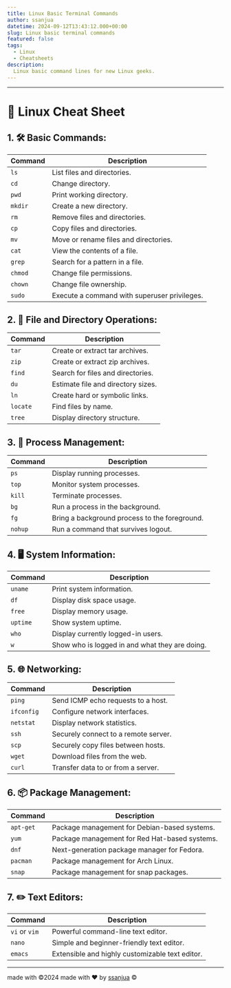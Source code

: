 ```yaml
---
title: Linux Basic Terminal Commands
author: ssanjua
datetime: 2024-09-12T13:43:12.000+00:00
slug: Linux basic terminal commands
featured: false
tags:
  - Linux
  - Cheatsheets
description:
  Linux basic command lines for new Linux geeks.
---
```

---

# 🐧 Linux Cheat Sheet

## 1. 🛠️ Basic Commands:

| Command   | Description                                |
|-----------|--------------------------------------------|
| `ls`      | List files and directories.                |
| `cd`      | Change directory.                          |
| `pwd`     | Print working directory.                   |
| `mkdir`   | Create a new directory.                    |
| `rm`      | Remove files and directories.              |
| `cp`      | Copy files and directories.                |
| `mv`      | Move or rename files and directories.      |
| `cat`     | View the contents of a file.               |
| `grep`    | Search for a pattern in a file.            |
| `chmod`   | Change file permissions.                   |
| `chown`   | Change file ownership.                     |
| `sudo`    | Execute a command with superuser privileges.|
## 2. 📂 File and Directory Operations:

| Command   | Description                                |
|-----------|--------------------------------------------|
| `tar`     | Create or extract tar archives.            |
| `zip`     | Create or extract zip archives.            |
| `find`    | Search for files and directories.          |
| `du`      | Estimate file and directory sizes.         |
| `ln`      | Create hard or symbolic links.             |
| `locate`  | Find files by name.                        |
| `tree`    | Display directory structure.               |
## 3. 🚦 Process Management:

| Command   | Description                                |
|-----------|--------------------------------------------|
| `ps`      | Display running processes.                 |
| `top`     | Monitor system processes.                  |
| `kill`    | Terminate processes.                       |
| `bg`      | Run a process in the background.           |
| `fg`      | Bring a background process to the foreground. |
| `nohup`   | Run a command that survives logout.        |
## 4. 🖥️ System Information:

| Command   | Description                                |
|-----------|--------------------------------------------|
| `uname`   | Print system information.                  |
| `df`      | Display disk space usage.                  |
| `free`    | Display memory usage.                      |
| `uptime`  | Show system uptime.                        |
| `who`     | Display currently logged-in users.         |
| `w`       | Show who is logged in and what they are doing. |
## 5. 🌐 Networking:

| Command   | Description                                |
|-----------|--------------------------------------------|
| `ping`    | Send ICMP echo requests to a host.         |
| `ifconfig`| Configure network interfaces.              |
| `netstat` | Display network statistics.                |
| `ssh`     | Securely connect to a remote server.       |
| `scp`     | Securely copy files between hosts.         |
| `wget`    | Download files from the web.               |
| `curl`    | Transfer data to or from a server.         |
## 6. 📦 Package Management:

| Command   | Description                                |
|-----------|--------------------------------------------|
| `apt-get` | Package management for Debian-based systems.|
| `yum`     | Package management for Red Hat-based systems.|
| `dnf`     | Next-generation package manager for Fedora. |
| `pacman`  | Package management for Arch Linux.         |
| `snap`    | Package management for snap packages.      |
## 7. ✏️ Text Editors:

| Command   | Description                                |
|-----------|--------------------------------------------|
| `vi` or `vim` | Powerful command-line text editor.     |
| `nano`    | Simple and beginner-friendly text editor.  |
| `emacs`   | Extensible and highly customizable text editor. |

---
made with ©2024 made with ❤️ by [ssanjua](http://www.github.com/ssanjua) © 
